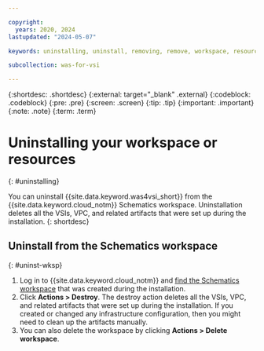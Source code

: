 ```yaml
---

copyright:
  years: 2020, 2024
lastupdated: "2024-05-07"

keywords: uninstalling, uninstall, removing, remove, workspace, resource

subcollection: was-for-vsi

---
```


{:shortdesc: .shortdesc}
{:external: target="_blank" .external}
{:codeblock: .codeblock}
{:pre: .pre}
{:screen: .screen}
{:tip: .tip}
{:important: .important}
{:note: .note}
{:term: .term}


# Uninstalling your workspace or resources
{: #uninstalling}

You can uninstall {{site.data.keyword.was4vsi_short}} from the {{site.data.keyword.cloud_notm}} Schematics workspace. Uninstallation deletes all the VSIs, VPC, and related artifacts that were set up during the installation.
{: shortdesc}

## Uninstall from the Schematics workspace
{: #uninst-wksp}

1. Log in to {{site.data.keyword.cloud_notm}} and [find the Schematics workspace](/schematics/workspaces) that was created during the installation.
2. Click **Actions > Destroy**. The destroy action deletes all the VSIs, VPC, and related artifacts that were set up during the installation. If you created or changed any infrastructure configuration, then you might need to clean up the artifacts manually.
3. You can also delete the workspace by clicking **Actions > Delete workspace**.
